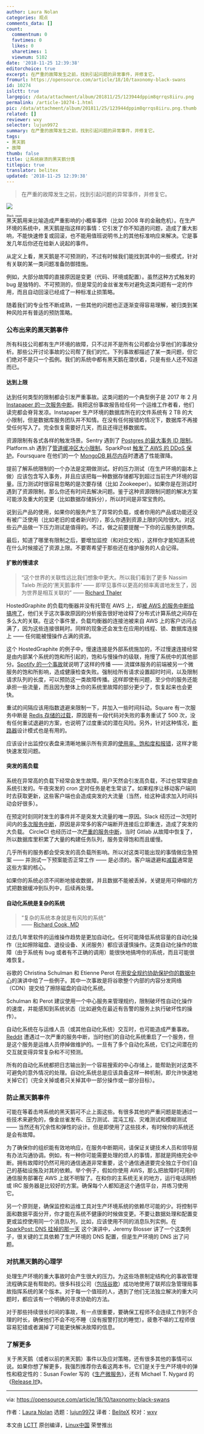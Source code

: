 ```yaml
---
author: Laura Nolan
categories: 观点
comments_data: []
count:
  commentnum: 0
  favtimes: 0
  likes: 0
  sharetimes: 1
  viewnum: 5102
date: '2018-11-25 12:39:38'
editorchoice: true
excerpt: 在严重的故障发生之前，找到引起问题的异常事件，并修复它。
fromurl: https://opensource.com/article/18/10/taxonomy-black-swans
id: 10274
islctt: true
largepic: /data/attachment/album/201811/25/123944dppim8qrrqs8iiru.png
permalink: /article-10274-1.html
pic: /data/attachment/album/201811/25/123944dppim8qrrqs8iiru.png.thumb.jpg
related: []
reviewer: wxy
selector: lujun9972
summary: 在严重的故障发生之前，找到引起问题的异常事件，并修复它。
tags:
- 黑天鹅
- 故障
thumb: false
title: 让系统崩溃的黑天鹅分类
titlepic: true
translator: belitex
updated: '2018-11-25 12:39:38'
---
```



> 
> 在严重的故障发生之前，找到引起问题的异常事件，并修复它。
> 
> 
> 


![](/data/attachment/album/201811/25/123944dppim8qrrqs8iiru.png)


<ruby> 黑天鹅 <rt>  Black swan </rt></ruby>用来比喻造成严重影响的小概率事件（比如 2008 年的金融危机）。在生产环境的系统中，黑天鹅是指这样的事情：它引发了你不知道的问题，造成了重大影响，不能快速修复或回滚，也不能用值班说明书上的其他标准响应来解决。它是事发几年后你还在给新人说起的事件。


从定义上看，黑天鹅是不可预测的，不过有时候我们能找到其中的一些模式，针对有关联的某一类问题准备防御措施。


例如，大部分故障的直接原因是变更（代码、环境或配置）。虽然这种方式触发的 bug 是独特的、不可预测的，但是常见的金丝雀发布对避免这类问题有一定的作用，而且自动回滚已经成了一种标准止损策略。


随着我们的专业性不断成熟，一些其他的问题也正逐渐变得容易理解，被归类到某种风险并有普适的预防策略。


### 公布出来的黑天鹅事件


所有科技公司都有生产环境的故障，只不过并不是所有公司都会分享他们的事故分析。那些公开讨论事故的公司帮了我们的忙。下列事故都描述了某一类问题，但它们绝对不是只一个孤例。我们的系统中都有黑天鹅在潜伏着，只是有些人还不知道而已。


#### 达到上限


达到任何类型的限制都会引发严重事故。这类问题的一个典型例子是 2017 年 2 月 [Instapaper 的一次服务中断](https://medium.com/making-instapaper/instapaper-outage-cause-recovery-3c32a7e9cc5f)。我把这份事故报告给任何一个运维工作者看，他们读完都会脊背发凉。Instapaper 生产环境的数据库所在的文件系统有 2 TB 的大小限制，但是数据库服务团队并不知情。在没有任何报错的情况下，数据库不再接受任何写入了。完全恢复需要好几天，而且还得迁移数据库。


资源限制有各式各样的触发场景。Sentry 遇到了 [Postgres 的最大事务 ID 限制](https://blog.sentry.io/2015/07/23/transaction-id-wraparound-in-postgres.html)。Platform.sh 遇到了[管道缓冲区大小限制](https://medium.com/@florian_7764/technical-post-mortem-of-the-august-incident-82ab4c3d6547)。SparkPost [触发了 AWS 的 DDoS 保护](https://www.usenix.org/conference/srecon18americas/presentation/blosser)。Foursquare 在他们的一个 [MongoDB 耗尽内存](https://groups.google.com/forum/#!topic/mongodb-user/UoqU8ofp134)时遭遇了性能骤降。


提前了解系统限制的一个办法是定期做测试。好的压力测试（在生产环境的副本上做）应该包含写入事务，并且应该把每一种数据存储都写到超过当前生产环境的容量。压力测试时很容易忽略的是次要存储（比如 Zookeeper）。如果你是在测试时遇到了资源限制，那么你还有时间去解决问题。鉴于这种资源限制问题的解决方案可能涉及重大的变更（比如数据存储拆分），所以时间是非常宝贵的。


说到云产品的使用，如果你的服务产生了异常的负载，或者你用的产品或功能还没有被广泛使用（比如老旧的或者新兴的），那么你遇到资源上限的风险很大。对这些云产品做一下压力测试是值得的。不过，做之前要提醒一下你的云服务提供商。


最后，知道了哪里有限制之后，要增加监控（和对应文档），这样你才能知道系统在什么时候接近了资源上限。不要寄希望于那些还在维护服务的人会记得。


#### 扩散的慢请求



> 
> “这个世界的关联性远比我们想象中更大。所以我们看到了更多 Nassim Taleb 所说的‘黑天鹅事件’ —— 即罕见事件以更高的频率离谱地发生了，因为世界是相互关联的” —— [Richard Thaler](https://en.wikipedia.org/wiki/Richard_Thaler)
> 
> 
> 


HostedGraphite 的负载均衡器并没有托管在 AWS 上，却[被 AWS 的服务中断给搞垮了](https://blog.hostedgraphite.com/2018/03/01/spooky-action-at-a-distance-how-an-aws-outage-ate-our-load-balancer/)，他们关于这次事故原因的分析报告很好地诠释了分布式计算系统之间存在多么大的关联。在这个事件里，负载均衡器的连接池被来自 AWS 上的客户访问占满了，因为这些连接很耗时。同样的现象还会发生在应用的线程、锁、数据库连接上 —— 任何能被慢操作占满的资源。


这个 HostedGraphite 的例子中，慢速连接是外部系统施加的，不过慢速连接经常是由内部某个系统的饱和所引起的，饱和与慢操作的级联，拖慢了系统中的其他部分。[Spotify 的一个事故](https://labs.spotify.com/2013/06/04/incident-management-at-spotify/)就说明了这样的传播 —— 流媒体服务的前端被另一个微服务的饱和所影响，造成健康检查失败。强制给所有请求设置超时时间，以及限制请求队列的长度，可以预防这一类故障传播。这样即使有问题，至少你的服务还能承担一些流量，而且因为整体上你的系统里故障的部分更少了，恢复起来也会更快。


重试的间隔应该用指数退避来限制一下，并加入一些时间抖动。Square 有一次服务中断是 [Redis 存储的过载](https://medium.com/square-corner-blog/incident-summary-2017-03-16-2f65be39297)，原因是有一段代码对失败的事务重试了 500 次，没有任何重试退避的方案，也说明了过度重试的潜在风险。另外，针对这种情况，[断路器](https://en.wikipedia.org/wiki/Circuit_breaker_design_pattern)设计模式也是有用的。


应该设计出监控仪表盘来清晰地展示所有资源的[使用率、饱和度和报错](http://www.brendangregg.com/usemethod.html)，这样才能快速发现问题。


#### 突发的高负载


系统在异常高的负载下经常会发生故障。用户天然会引发高负载，不过也常常是由系统引发的。午夜突发的 cron 定时任务是老生常谈了。如果程序让移动客户端同时去获取更新，这些客户端也会造成突发的大流量（当然，给这种请求加入时间抖动会好很多）。


在预定时刻同时发生的事件并不是突发大流量的唯一原因。Slack 经历过一次短时间内的[多次服务中断](https://slackhq.com/this-was-not-normal-really)，原因是非常多的客户端断开连接后立即重连，造成了突发的大负载。 CircleCI 也经历过一次[严重的服务中断](https://circleci.statuspage.io/incidents/hr0mm9xmm3x6)，当时 Gitlab 从故障中恢复了，所以数据库里积累了大量的构建任务队列，服务变得饱和而且缓慢。


几乎所有的服务都会受突发的高负载所影响。所以对这类可能出现的事情做应急预案 —— 并测试一下预案能否正常工作 —— 是必须的。客户端退避和[减载](https://www.youtube.com/watch?v=XNEIkivvaV4)通常是这些方案的核心。


如果你的系统必须不间断地接收数据，并且数据不能被丢掉，关键是用可伸缩的方式把数据缓冲到队列中，后续再处理。


#### 自动化系统是复杂的系统



> 
> “复杂的系统本身就是有风险的系统”  
>  —— [Richard Cook, MD](https://web.mit.edu/2.75/resources/random/How%20Complex%20Systems%20Fail.pdf)
> 
> 
> 


过去几年里软件的运维操作趋势是更加自动化。任何可能降低系统容量的自动化操作（比如擦除磁盘、退役设备、关闭服务）都应该谨慎操作。这类自动化操作的故障（由于系统有 bug 或者有不正确的调用）能很快地搞垮你的系统，而且可能很难恢复。


谷歌的 Christina Schulman 和 Etienne Perot 在[用安全规约协助保护你的数据中心](https://www.usenix.org/conference/srecon18americas/presentation/schulman)的演讲中给了一些例子。其中一次事故是将谷歌整个内部的内容分发网络（CDN）提交给了擦除磁盘的自动化系统。


Schulman 和 Perot 建议使用一个中心服务来管理规约，限制破坏性自动化操作的速度，并能感知到系统状态（比如避免在最近有告警的服务上执行破坏性的操作）。


自动化系统在与运维人员（或其他自动化系统）交互时，也可能造成严重事故。[Reddit](https://www.reddit.com/r/announcements/comments/4y0m56/why_reddit_was_down_on_aug_11/) 遭遇过一次严重的服务中断，当时他们的自动化系统重启了一个服务，但是这个服务是运维人员停掉做维护的。一旦有了多个自动化系统，它们之间潜在的交互就变得异常复杂和不可预测。


所有的自动化系统都把日志输出到一个容易搜索的中心存储上，能帮助到对这类不可避免的意外情况的处理。自动化系统总是应该具备这样一种机制，即允许快速地关掉它们（完全关掉或者只关掉其中一部分操作或一部分目标）。


### 防止黑天鹅事件


可能在等着击垮系统的黑天鹅可不止上面这些。有很多其他的严重问题是能通过一些技术来避免的，像金丝雀发布、压力测试、混沌工程、灾难测试和模糊测试 —— 当然还有冗余性和弹性的设计。但是即使用了这些技术，有时候你的系统还是会有故障。


为了确保你的组织能有效地响应，在服务中断期间，请保证关键技术人员和领导层有办法沟通协调。例如，有一种你可能需要处理的烦人的事情，那就是网络完全中断。拥有故障时仍然可用的通信通道非常重要，这个通信通道要完全独立于你们自己的基础设施及对其的依赖。举个例子，假如你使用 AWS，那么把故障时可用的通信服务部署在 AWS 上就不明智了。在和你的主系统无关的地方，运行电话网桥或 IRC 服务器是比较好的方案。确保每个人都知道这个通信平台，并练习使用它。


另一个原则是，确保监控和运维工具对生产环境系统的依赖尽可能的少。将控制平面和数据平面分开，你才能在系统不健康的时候做变更。不要让数据处理和配置变更或监控使用同一个消息队列，比如，应该使用不同的消息队列实例。在 [SparkPost: DNS 挂掉的那一天](https://www.usenix.org/conference/srecon18americas/presentation/blosser) 这个演讲中，Jeremy Blosser 讲了一个这类例子，很关键的工具依赖了生产环境的 DNS 配置，但是生产环境的 DNS 出了问题。


### 对抗黑天鹅的心理学


处理生产环境的重大事故时会产生很大的压力。为这些场景制定结构化的事故管理流程确实是有帮助的。很多科技公司（[包括谷歌](https://landing.google.com/sre/book/chapters/managing-incidents.html)）成功地使用了联邦应急管理局事故指挥系统的某个版本。对于每一个值班的人，遇到了他们无法独立解决的重大问题时，都应该有一个明确的寻求协助的方法。


对于那些持续很长时间的事故，有一点很重要，要确保工程师不会连续工作到不合理的时长，确保他们不会不吃不睡（没有报警打扰的睡觉）。疲惫不堪的工程师很容易犯错或者漏掉了可能更快解决故障的信息。


### 了解更多


关于黑天鹅（或者以前的黑天鹅）事件以及应对策略，还有很多其他的事情可以说。如果你想了解更多，我强烈推荐你去看这两本书，它们是关于生产环境中的弹性和稳定性的：Susan Fowler 写的《[生产微服务](http://shop.oreilly.com/product/0636920053675.do)》，还有 Michael T. Nygard 的 《[Release It!](https://www.oreilly.com/library/view/release-it/9781680500264/)》。




---


via: <https://opensource.com/article/18/10/taxonomy-black-swans>


作者：[Laura Nolan](https://opensource.com/users/lauranolan) 选题：[lujun9972](https://github.com/lujun9972) 译者：[BeliteX](https://github.com/belitex) 校对：[wxy](https://github.com/wxy)


本文由 [LCTT](https://github.com/LCTT/TranslateProject) 原创编译，[Linux中国](https://linux.cn/) 荣誉推出